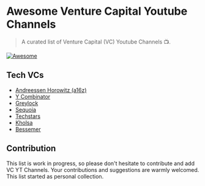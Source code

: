# Awesome Venture Capital Youtube Channels
> A curated list of Venture Capital (VC) Youtube Channels 📺.

[![Awesome](https://awesome.re/badge.svg)](https://awesome.re)

## Tech VCs
- [Andreessen Horowitz (a16z)](https://www.youtube.com/@a16z)
- [Y Combinator](https://www.youtube.com/@ycombinator)
- [Greylock](https://www.youtube.com/@GreylockVC)
- [Sequoia](https://www.youtube.com/@sequoiacapital)
- [Techstars](https://www.youtube.com/@techstarsglobal)
- [Kholsa](https://www.youtube.com/@KhoslaVentures1)
- [Bessemer](https://www.youtube.com/@BessemerVenturePartners)

## Contribution
This list is work in progress, so please don't hesitate to contribute and add VC YT Channels. Your contributions and suggestions are warmly welcomed. This list started as personal collection. 
